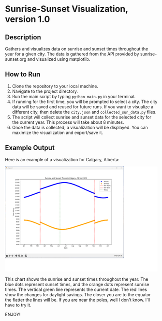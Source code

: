 # Sunrise-Sunset Visualization, version 1.0

## Description

Gathers and visualizes data on sunrise and sunset times throughout the year for a given city. The data is gathered from the API provided by sunrise-sunset.org and visualized using matplotlib.

## How to Run

1. Clone the repository to your local machine.
2. Navigate to the project directory.
3. Run the main script by typing `python main.py` in your terminal.
4. If running for the first time, you will be prompted to select a city. The city data will be saved and reused for future runs. If you want to visualize a different city, then delete the `city.json` and `collected_sun_data.py` files.
5. The script will collect sunrise and sunset data for the selected city for the current year. This process will take about 8 minutes.
6. Once the data is collected, a visualization will be displayed. You can maximize the visualization and export/save it.

## Example Output

Here is an example of a visualization for Calgary, Alberta:

![Calgary Sunrise-Sunset Visualization](utilities/Calgary-AB-2023.png)

This chart shows the sunrise and sunset times throughout the year. The blue dots represent sunset times, and the orange dots represent sunrise times. The vertical green line represents the current date. The red lines show the changes for daylight savings. The closer you are to the equator the flatter the lines will be. If you are near the poles, well I don't know. I'll have to try it.

ENJOY!
